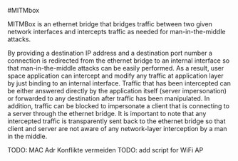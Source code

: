 #MITMbox

MITMBox is an ethernet bridge that bridges traffic between two given network interfaces and intercepts traffic as needed for man-in-the-middle attacks.

By providing a destination IP address and a destination port number a connection is redirected from the ethernet bridge to an internal interface so that man-in-the-middle attacks can be easily performed. As a result, user space application can intercept and modify any traffic at application layer by just binding to an internal interface. Traffic that has been intercepted can be either answered directly by the application itself (server impersonation) or forwarded to any destination after traffic has been manipulated. In addition, traffic can be blocked to impersonate a client that is connecting to a server through the ethernet bridge. It is important to note that any intercepted traffic is transparently sent back to the ethernet bridge so that client and server are not aware of any network-layer interception by a man in the middle.

TODO: MAC Adr Konflikte vermeiden
TODO: add script for WiFi AP
